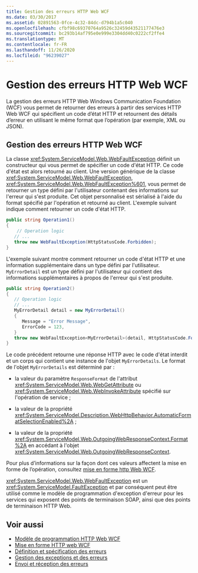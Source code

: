 ```yaml
---
title: Gestion des erreurs HTTP Web WCF
ms.date: 03/30/2017
ms.assetid: 02891563-0fce-4c32-84dc-d794b1a5c040
ms.openlocfilehash: cfbf98c69370764a9526c32459d43521177476e3
ms.sourcegitcommit: bc293b14af795e0e999e3304dd40c0222cf2ffe4
ms.translationtype: MT
ms.contentlocale: fr-FR
ms.lasthandoff: 11/26/2020
ms.locfileid: "96239027"
---
```

# <a name="wcf-web-http-error-handling"></a>Gestion des erreurs HTTP Web WCF

La gestion des erreurs HTTP Web Windows Communication Foundation (WCF) vous permet de retourner des erreurs à partir des services HTTP Web WCF qui spécifient un code d’état HTTP et retournent des détails d’erreur en utilisant le même format que l’opération (par exemple, XML ou JSON).  
  
## <a name="wcf-web-http-error-handling"></a>Gestion des erreurs HTTP Web WCF  

 La classe <xref:System.ServiceModel.Web.WebFaultException> définit un constructeur qui vous permet de spécifier un code d'état HTTP. Ce code d'état est alors retourné au client. Une version générique de la classe <xref:System.ServiceModel.Web.WebFaultException>, <xref:System.ServiceModel.Web.WebFaultException%601>, vous permet de retourner un type défini par l'utilisateur contenant des informations sur l'erreur qui s'est produite. Cet objet personnalisé est sérialisé à l'aide du format spécifié par l'opération et retourné au client. L'exemple suivant indique comment retourner un code d'état HTTP.  
  
```csharp
public string Operation1()
{
    // Operation logic  
   // ...
   throw new WebFaultException(HttpStatusCode.Forbidden);
}  
```  
  
 L'exemple suivant montre comment retourner un code d'état HTTP et une information supplémentaire dans un type défini par l'utilisateur. `MyErrorDetail` est un type défini par l'utilisateur qui contient des informations supplémentaires à propos de l'erreur qui s'est produite.  
  
```csharp
public string Operation2()
{
   // Operation logic  
   // ...
   MyErrorDetail detail = new MyErrorDetail()
   {  
      Message = "Error Message",  
      ErrorCode = 123,  
   }  
   throw new WebFaultException<MyErrorDetail>(detail, HttpStatusCode.Forbidden);  
}  
```  
  
 Le code précédent retourne une réponse HTTP avec le code d'état interdit et un corps qui contient une instance de l'objet `MyErrorDetails`. Le format de l'objet `MyErrorDetails` est déterminé par :  
  
- la valeur du paramètre `ResponseFormat` de l'attribut <xref:System.ServiceModel.Web.WebGetAttribute> ou <xref:System.ServiceModel.Web.WebInvokeAttribute> spécifié sur l'opération de service ;  
  
- la valeur de la propriété <xref:System.ServiceModel.Description.WebHttpBehavior.AutomaticFormatSelectionEnabled%2A> ;  
  
- la valeur de la propriété <xref:System.ServiceModel.Web.OutgoingWebResponseContext.Format%2A> en accédant à l'objet <xref:System.ServiceModel.Web.OutgoingWebResponseContext>.  
  
 Pour plus d’informations sur la façon dont ces valeurs affectent la mise en forme de l’opération, consultez [mise en forme http Web WCF](wcf-web-http-formatting.md).  
  
 <xref:System.ServiceModel.Web.WebFaultException> est un <xref:System.ServiceModel.FaultException> et par conséquent peut être utilisé comme le modèle de programmation d'exception d'erreur pour les services qui exposent des points de terminaison SOAP, ainsi que des points de terminaison HTTP Web.  
  
## <a name="see-also"></a>Voir aussi

- [Modèle de programmation HTTP Web WCF](wcf-web-http-programming-model.md)
- [Mise en forme HTTP web WCF](wcf-web-http-formatting.md)
- [Définition et spécification des erreurs](../defining-and-specifying-faults.md)
- [Gestion des exceptions et des erreurs](../extending/handling-exceptions-and-faults.md)
- [Envoi et réception des erreurs](../sending-and-receiving-faults.md)
